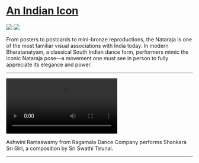 # [An Indian Icon](http://artsmia.github.io/griot/#/stories/565)

![](http://cdn.dx.artsmia.org/thumbs/tn_2014_TDX_MIAArtStories_076.jpg)
![](http://cdn.dx.artsmia.org/thumbs/tn_2014_TDX_MIAArtStories_085.jpg)

From posters to postcards to mini-bronze reproductions, the Nataraja is one of the most familiar visual associations with India today. In modern Bharatanatyam, a classical South Indian dance form, performers mimic the iconic Nataraja pose—a movement one must see in person to fully appreciate its elegance and power.

---

<video src='http://cdn.dx.artsmia.org/videos/artstories/Shankara_Sri_Giri_MIA-HD.mp4'></video>

Ashwini Ramaswamy from Ragamala Dance Company performs Shankara Sri Giri, a composition by Sri Swathi Tirunal.

---
